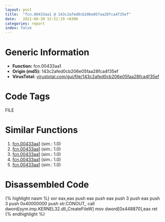 ```yaml
---
layout: post
title:  "fcn.00433aa1 @ 143c2afed0cb206e05faa28fca4f35ef"
date:   2021-08-30 15:52:19 +0300
categories: report
index: false
---
```


# Generic Information
- **Function:** fcn.00433aa1
- **Origin (md5):** 143c2afed0cb206e05faa28fca4f35ef
- **VirusTotal:** [virustotal.com/gui/file/143c2afed0cb206e05faa28fca4f35ef][virustotal_ref]

# Code Tags
<span class="tag" id="FILE">FILE</span>


# Similar Functions

1. [fcn.00433aa1][similar_1_ref] (sim.: 1.0)
2. [fcn.00433aa1][similar_2_ref] (sim.: 1.0)
3. [fcn.00433aa1][similar_3_ref] (sim.: 1.0)
4. [fcn.00433aa1][similar_4_ref] (sim.: 1.0)
5. [fcn.00433aa1][similar_5_ref] (sim.: 1.0)


# Disassembled Code

{% highlight nasm %}
xor eax,eax
push eax
push eax
push 3
push eax
push 3
push 0x40000000
push str.CONOUT_
call dword[sym.imp.KERNEL32.dll_CreateFileW]
mov dword[0x448870],eax
ret 
{% endhighlight %}


[similar_1_ref]: /report/fcn.00433aa1@adc325bca51b67a67785e7e986af8b4d
[similar_2_ref]: /report/fcn.00433aa1@ec60ce05664fcce926079f6a04ff35cb
[similar_3_ref]: /report/fcn.00433aa1@d701bfe1b2c669cec1fe384fdc108bfb
[similar_4_ref]: /report/fcn.00433aa1@ba43b6424fa5ab5a7e33f51cc7b110a4
[similar_5_ref]: /report/fcn.00433aa1@2f0ae69ca654ab3ba5da77fc0059c2e5
[virustotal_ref]: https://www.virustotal.com/gui/file/143c2afed0cb206e05faa28fca4f35ef
